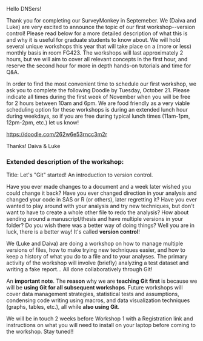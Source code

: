 
Hello DNSers!

Thank you for completing our SurveyMonkey in Septemeber. We (Daiva and Luke) are very excited to announce the topic of our first workshop--version control! Please read below for a more detailed description of what this is and why it is useful for graduate students to know about. We will hold several unique workshops this year that will take place on a (more or less) monthly basis in room FG423. The workshops will last approximately 2 hours, but we will aim to cover all relevant concepts in the first hour, and reserve the second hour for more in depth hands-on tutorials and time for Q&A.

In order to find the most convenient time to schedule our first workshop, we ask you to complete the following Doodle by Tuesday, October 21. Please indicate all times during the first week of November when you will be free for 2 hours between 10am and 6pm. We are food friendly as a very viable scheduling option for these workshops is during an extended lunch hour during weekdays, so if you are free during typical lunch times (11am-1pm, 12pm-2pm, etc.) let us know!

https://doodle.com/262w6e53rncc3m2r

Thanks!  Daiva & Luke


### Extended description of the workshop: ###

Title: Let's "Git" started! An introduction to version control.

Have you ever made changes to a document and a week later wished you could change it back? Have you ever changed direction in your analysis and changed your code in SAS or R (or others), later regretting it?  Have you ever wanted to play around with your analysis and try new techniques, but don't want to have to create a whole other file to redo the analysis? How about sending around a manuscript/thesis and have multiple versions in your folder? Do you wish there was a better way of doing things? Well you are in luck, there is a better way! It's called **version control**!

We (Luke and Daiva) are doing a workshop on how to manage multiple versions of files, how to make trying new techniques easier, and how to keep a history of what you do to a file and to your analyses. The primary activity of the workshop will involve (briefly) analyzing a test dataset and writing a fake report... All done collaboratively through Git!

An **important note**. The **reason** why we are **teaching Git first** is because we will be **using Git for all subsequent workshops**. Future workshops will cover data management strategies, statistical tests and assumptions, condensing code writing using macros, and data visualization techniques (graphs, tables, etc.), all while **also using Git**.

We will be in touch 2 weeks before Workshop 1 with a Registration link and instructions on what you will need to install on your laptop before coming to the workshop. Stay tuned!!
